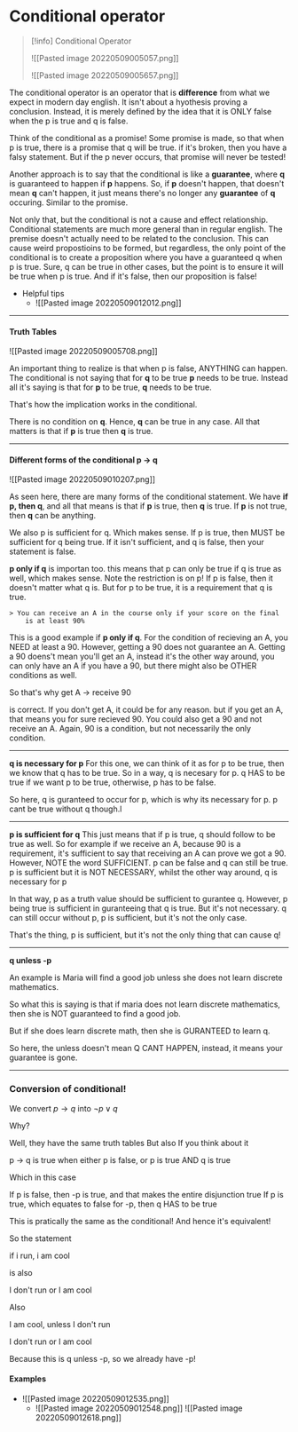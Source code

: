 # Conditional operator


>[!info] Conditional Operator
>
>![[Pasted image 20220509005057.png]]
>
>![[Pasted image 20220509005657.png]]
>

The conditional operator is an operator that is **difference** from what we expect in modern day english. It isn't about a hyothesis proving a conclusion. Instead, it is merely defined by the idea that it is ONLY false when the p is true and q is false. 

Think of the conditional as a promise! Some promise is made, so that when p is true, there is a promise that q will be true. if it's broken, then you have a falsy statement. But if the p never occurs, that promise will never be tested!

Another approach is to say that the conditional is like a **guarantee**, where **q** is guaranteed to happen if **p** happens. 
So, if **p** doesn't happen, that doesn't mean **q** can't happen, it just means there's no longer any **guarantee** of **q** occuring. Similar to the promise. 

Not only that, but the conditional is not a cause and effect relationship. Conditional statements are much more general than in regular english. The premise doesn't actually need to be related to the conclusion. This can cause weird propostioins to be formed, but regardless, the only point of the conditional is to create a proposition where you have a guaranteed q when p is true. Sure, q can be true in other cases, but the point is to ensure it will be true when p is true. And if it's false, then our proposition is false! 

- Helpful tips
	- ![[Pasted image 20220509012012.png]]

---
#### Truth Tables

![[Pasted image 20220509005708.png]]

An important thing to realize is that when p is false, ANYTHING can happen. 
The conditional is not saying that for **q** to be true **p** needs to be true. Instead all it's saying is that for **p** to be true, **q** needs to be true. 

That's how the implication works in the conditional. 

There is no condition on **q**. Hence, **q** can be true in any case. All that matters is that if **p** is true then **q** is true. 

---
#### **Different forms of the conditional p $\longrightarrow$ q**

![[Pasted image 20220509010207.png]]

As seen here, there are many forms of the conditional statement. 
We have **if p, then q**, and all that means is that if **p** is true, then **q** is true. If **p** is not true, then **q** can be anything.

We also p is sufficient for q. Which makes sense. If p is true, then MUST be sufficient for q being true. If it isn't sufficient, and q is false, then your statement is false. 

**p only if q** is importan too. this means that p can only be true if q is true as well, which makes sense. Note the restriction is on p! If p is false, then it doesn't matter what q is. But for p to be true, it is a requirement that q is true. 

	> You can receive an A in the course only if your score on the final 
        is at least 90%

This is a good example if **p only if q**. 
For the condition of recieving an A, you NEED at least a 90. However, getting a 90 does not guarantee an A. Getting a 90 doens't mean you'll get an A, instead it's the other way around, you can only have an A if you have a 90, but there might also be OTHER conditions as well. 

So that's why get A  $\longrightarrow$  receive 90 

is correct. If you don't get A, it could be for any reason. but if you get an A, that means you for sure recieved 90. You could also get a 90 and not receive an A. Again, 90 is a condition, but not necessarily the only condition. 

---
**q is necessary for p**
For this one, we can think of it as for p to be true, then we know that q has to be true. So in a way, q is necesary for p. 
q HAS to be true if we want p to be true, otherwise, p has to be false. 

So here, q is guranteed to occur for p, which is why its necessary for p. 
p cant be true without q though.l 

---
**p is sufficient for q**
This just means that if p is true, q should follow to be true as well. So for example if we receive an A, because 90 is a requirement, it's sufficient to say that receiving an A can prove we got a 90. 
However, NOTE the word SUFFICIENT. p can be false and q can still be true. p is sufficient but it is NOT NECESSARY, whilst the other way around, q is necessary for p 

In that way, p as a truth value should be sufficient to gurantee q. However, p being true is sufficient in guranteeing that q is true. But it's not necessary. q can still occur without p, p is sufficient, but it's not the only case. 

That's the thing, p is sufficient, but it's not the only thing that can cause q!

---
**q unless -p**

An example is 
Maria will find a good job unless she does not learn discrete mathematics. 

So what this is saying is that if maria does not learn discrete mathematics, then she is NOT guaranteed to find a good job. 

But if she does learn discrete math, then she is GURANTEED to learn q. 

So here, the unless doesn't mean Q CANT HAPPEN, instead, it means your guarantee is gone. 


---


### Conversion of conditional!

We convert $p\rightarrow q$ into $\neg p \lor q$

Why?

Well, they have the same truth tables
But also
If you think about it 

p $\rightarrow$ q is true when either p is false, or p is true AND q is true 

Which in this case

If p is false, then -p is true, and that makes the entire disjunction true
If p is true, which equates to false for -p, then q HAS to be true

This is pratically the same as the conditional!
And hence it's equivalent!

So the statement 

if i run, i am cool

is also

I don't run or I am cool


Also 


I am cool, unless I don't run 


I don't run or I am cool

Because this is q unless -p, so we already have -p!




#### Examples

- ![[Pasted image 20220509012535.png]]
	- ![[Pasted image 20220509012548.png]] ![[Pasted image 20220509012618.png]]
	  







